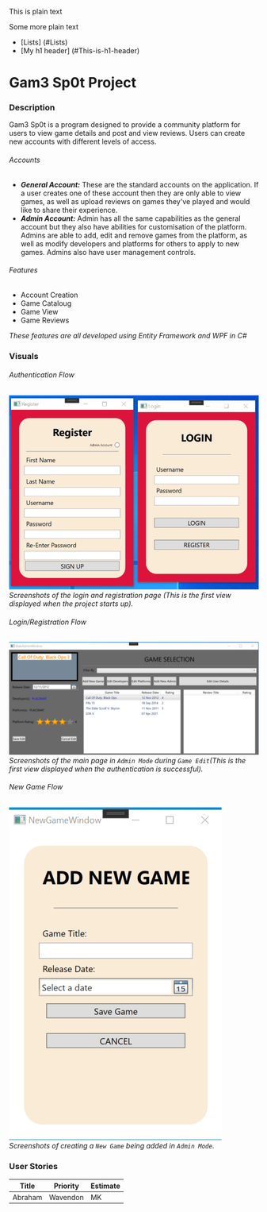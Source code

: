 This is plain text

Some more plain text

- [Lists] (#Lists)
- [My h1 header] (#This-is-h1-header)

# Gam3 Sp0t Project

### Description
Gam3 Sp0t is a program designed to provide a community platform for users to view game
details and post and view reviews. Users can create new accounts with different 
levels of access.

###### Accounts
- __*General Account:*__ These are the standard accounts on the application. If a user
creates one of these account then they are only able to view games, as well as upload
reviews on games they've played and would like to share their experience.
- __*Admin Account:*__ Admin has all the same capabilities as the general account but they
also have abilities for customisation of the platform. Admins are able to add, edit
and remove games from the platform, as well as modify developers and platforms for others
to apply to new games. Admins also have user management controls.

###### Features 
- Account Creation
- Game Cataloug
- Game View
- Game Reviews

*These features are all developed using Entity Framework and WPF in C#*

### Visuals
###### Authentication Flow
![Login Flow](DocImages/Login_Flow_ss.png)
*Screenshots of the login and registration page (This is the first view displayed
when the project starts up).*

###### Login/Registration Flow
![Main Flow](DocImages/Main_Flow_ss.png)
*Screenshots of the main page in `Admin Mode` during `Game Edit`(This is the 
first view displayed when the authentication is successful).*

###### New Game Flow
![New Game Flow](DocImages/NewGame_Flow_ss.png)
*Screenshots of creating a `New Game` being added in `Admin Mode`.*

### User Stories

Title         | Priority       | Estimate
--------------|----------------|----------------
Abraham       |Wavendon        |MK



